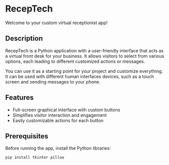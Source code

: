 # RecepTech

Welcome to your custom virtual receptionist app!

## Description

RecepTech is a Python application with a user-friendly interface that acts as a virtual front desk for your business. It allows visitors to select from various options, each leading to different customized actions or messages.

You can use it as a starting point for your project and customize everything. It can be used with different human interfaces devices, such as a touch screen and sending messages to your phone.

## Features

- Full-screen graphical interface with custom buttons
- Simplifies visitor interaction and engagement
- Easily customizable actions for each button

## Prerequisites

Before running the app, install the Python libraries:

```bash
pip install tkinter pillow
